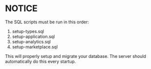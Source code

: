 # NOTICE

The SQL scripts must be run in this order:

1) setup-types.sql
2) setup-application.sql
3) setup-analytics.sql
4) setup-marketplace.sql

This will properly setup and migrate your database. The server should automatically do this every startup.
